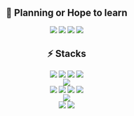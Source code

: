 <div id='start' />
<div align='center'>
  <h2>🌱 Planning or Hope to learn</h2>
</div>
<div align='center'>
  <img src="https://img.shields.io/badge/Next.js-000000?style=flat-square&logo=next.js&logoColor=white">
  <img src="https://img.shields.io/badge/NestJS-E0234E?style=flat-square&logo=nestjs&logoColor=white">
  <img src="https://img.shields.io/badge/Java-007396?style=flat-square&logo=OpenJDK&logoColor=white">
  <img src="https://img.shields.io/badge/Spring-6DB33F?style=flat-square&logo=spring&logoColor=white">
</div>


<div align='center'>
  <h2>⚡ Stacks</h2>
</div>

<div align='center'>
  <img src="https://img.shields.io/badge/HTML-E34F26?style=flat-square&logo=html5&logoColor=white">
  <img src="https://img.shields.io/badge/CSS-1572B6?style=flat-square&logo=css3&logoColor=white">
  <img src="https://img.shields.io/badge/Javascript-F7DF1E?style=flat-square&logo=javascript&logoColor=black">
  <img src="https://img.shields.io/badge/Typescript-3178C6?style=flat-square&logo=typescript&logoColor=white">
  <br>
  <img src="https://img.shields.io/badge/React-61DAFB?style=flat-square&logo=react&logoColor=black">
  <br>
  <img src="https://img.shields.io/badge/Node.js-339933?style=flat-square&logo=Node.js&logoColor=white">
  <img src="https://img.shields.io/badge/Express-000000?style=flat-square&logo=express&logoColor=white">
  <img src="https://img.shields.io/badge/MySQL-4479A1?style=flat-square&logo=mysql&logoColor=white">
  <img src="https://img.shields.io/badge/MongoDB-47A248?style=flat-square&logo=MongoDB&logoColor=white">
  <br>
  <img src="https://img.shields.io/badge/Github-181717?style=flat-square&logo=github&logoColor=white">
  <br>
  <img src="https://img.shields.io/badge/C++-00599C?style=flat-square&logo=c%2B%2B&logoColor=white">
  <img src="https://img.shields.io/badge/Python-3776AB?style==flat-square&logo=python&logoColor=white">
</div>
<div id='end' />
<!--
뱃지 아이콘 링크
https://simpleicons.org/


### Hi there 👋
**nyaongnyaooong/nyaongnyaooong** is a ✨ _special_ ✨ repository because its `README.md` (this file) appears on your GitHub profile.

Here are some ideas to get you started:

- 🔭 I’m currently working on ...
- 🌱 I’m currently learning ...
- 👯 I’m looking to collaborate on ...
- 🤔 I’m looking for help with ...
- 💬 Ask me about ...
- 📫 How to reach me: ...
- 😄 Pronouns: ...
- ⚡ Fun fact: ...
-->

